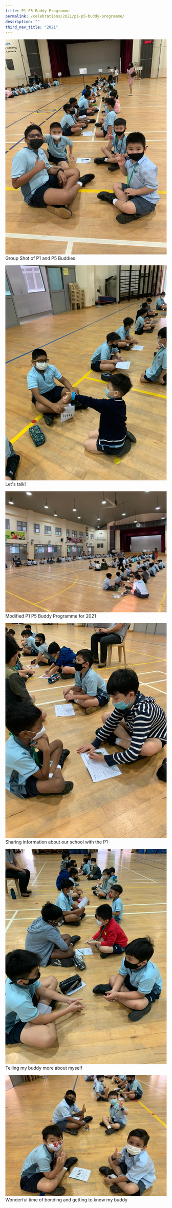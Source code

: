 ```yaml
---
title: P1 P5 Buddy Programme
permalink: /celebrations/2021/p1-p5-buddy-programme/
description: ""
third_nav_title: "2021"
---
```

![Group Shot of P1 and P5 Buddies](/images/Celebrations/2021/P1%20P5%20Buddy%20Programme/p1p5bp-1.jpg)Group Shot of P1 and P5 Buddies

![Let's talk!](/images/Celebrations/2021/P1%20P5%20Buddy%20Programme/p1p5bp-2.jpg)Let's talk!

![Modified P1 P5 Buddy Programme for 2021](/images/Celebrations/2021/P1%20P5%20Buddy%20Programme/p1p5bp-3.jpg)Modified P1 P5 Buddy Programme for 2021

![Sharing information about our school with the P1](/images/Celebrations/2021/P1%20P5%20Buddy%20Programme/p1p5bp-4.jpg)Sharing information about our school with the P1

![Telling my buddy more about myself](/images/Celebrations/2021/P1%20P5%20Buddy%20Programme/p1p5bp-5.jpg)Telling my buddy more about myself

![Wonderful time of bonding and getting to know my buddy](/images/Celebrations/2021/P1%20P5%20Buddy%20Programme/p1p5bp-6.jpg)Wonderful time of bonding and getting to know my buddy